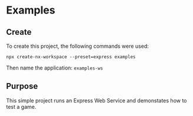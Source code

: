 # Examples

## Create

To create this project, the following commands were used:

```shell
npx create-nx-workspace --preset=express examples
```

Then name the application: `examples-ws`

## Purpose

This simple project runs an Express Web Service and demonstates how to test a game.

